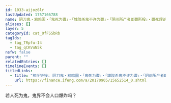 ```yaml
---
id: 1033-aijoz6lr
lastUpdated: 1757166788
name: 阴刀鬼・鸦鸣国・「鬼死为聻」・「城隍杀鬼不许为聻」・「阴间所产者即聻所投」・聻死理论的互联网起源考证
aliases: []
layer: 5
categoryId: cat_OfFSSbRb
tagIds:
  - tag_TRpfu-I4
  - tag_qCKVuN5k
nsfw: false
parent: ""
relatedEntries: []
timelineEvents: []
titledLinks:
  - title: "相关链接: 阴刀鬼・鸦鸣国・「鬼死为聻」・「城隍杀鬼不许为聻」・「阴间所产者即聻所投」・聻死理论的互联网起源考证"
    url: https://finance.ifeng.com/a/20170905/15652514_0.shtml
---
```


若人死为鬼，鬼界不会人口爆炸吗？